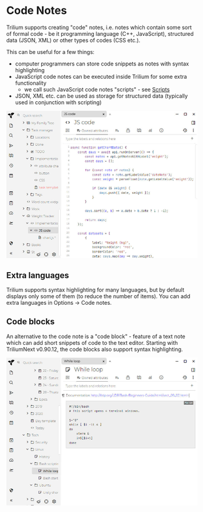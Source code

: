# Code Notes
Trilium supports creating "code" notes, i.e. notes which contain some sort of formal code - be it programming language (C++, JavaScript), structured data (JSON, XML) or other types of codes (CSS etc.).

This can be useful for a few things:

*   computer programmers can store code snippets as notes with syntax highlighting
*   JavaScript code notes can be executed inside Trilium for some extra functionality
    *   we call such JavaScript code notes "scripts" - see [Scripts](Code%20Notes/Scripts.md)
*   JSON, XML etc. can be used as storage for structured data (typically used in conjunction with scripting)

![](Code%20Notes_image.png)

## Extra languages

Trilium supports syntax highlighting for many languages, but by default displays only some of them (to reduce the number of items). You can add extra languages in Options -> Code notes.

## Code blocks

An alternative to the code note is a "code block" - feature of a text note which can add short snippets of code to the text editor. Starting with TriliumNext v0.90.12, the code blocks also support syntax highlighting.

![](1_Code%20Notes_image.png)